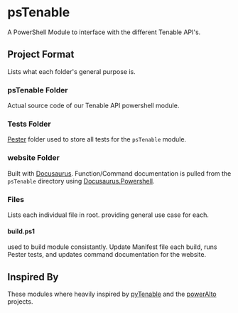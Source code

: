 # psTenable

A PowerShell Module to interface with the different Tenable API's.

## Project Format

Lists what each folder's general purpose is.

### psTenable Folder

Actual source code of our Tenable API powershell module.

### Tests Folder

[Pester](https://pester.dev/) folder used to store all tests for the `psTenable` module.

### website Folder

Built with [Docusaurus](https://docusaurus.io/). Function/Command documentation is pulled from the `psTenable` directory using [Docusaurus.Powershell](https://docusaurus-powershell.vercel.app/).

### Files

Lists each individual file in root. providing general use case for each.

#### build.ps1

used to build module consistantly. Update Manifest file each build, runs Pester tests, and updates command documentation for the website.

## Inspired By

These modules where heavily inspired by [pyTenable](https://github.com/tenable/pyTenable) and the [powerAlto](https://github.com/brianaddicks/poweralto) projects.
